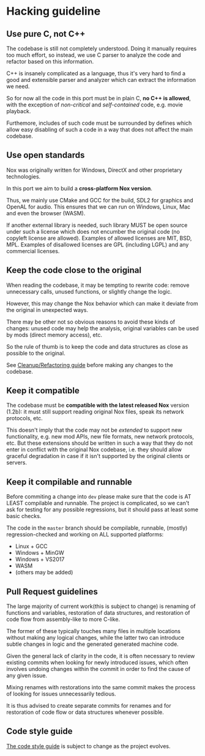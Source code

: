 # Hacking guideline

## Use pure C, not C++

The codebase is still not completely understood. Doing it manually requires too much effort, so instead, we use C parser to analyze the code and refactor based on this information. 

C++ is insanely complicated as a language, thus it's very hard to find a good and extensible parser and analyzer which can extract the information we need.

So for now all the code in this port must be in plain C, **no C++ is allowed**, with the exception of *non-critical* and *self-contained* code, e.g. movie playback.

Furthemore, includes of such code must be surrounded by defines which allow easy disabling of such a code in a way that does not affect the main codebase.

## Use open standards

Nox was originally written for Windows, DirectX and other proprietary technologies.

In this port we aim to build a **cross-platform Nox version**.

Thus, we mainly use CMake and GCC for the build, SDL2 for graphics and OpenAL for audio. This ensures that we can run on Windows, Linux, Mac and even the browser (WASM).

If another external library is needed, such library MUST be open source under such a license which does not encumber the original code (no copyleft license are allowed). Examples of allowed licenses are MIT, BSD, MPL. Examples of disallowed licenses are GPL (including LGPL) and any commercial licenses.

## Keep the code close to the original

When reading the codebase, it may be tempting to rewrite code: remove unnecessary calls, unused functions, or slightly change the logic.

However, this may change the Nox behavior which can make it deviate from the original in unexpected ways.

There may be other not so obvious reasons to avoid these kinds of changes: unused code may help the analysis, original variables can be used by mods (direct memory access), etc.

So the rule of thumb is to keep the code and data structures as close as possible to the original.

See [Cleanup/Refactoring guide](docs/refactoring.md) before making any changes to the codebase.

## Keep it compatible

The codebase must be **compatible with the latest released Nox** version (1.2b): it must still support reading original Nox files, speak its network protocols, etc.

This doesn't imply that the code may not be _extended_ to support new functionality, e.g. new mod APIs, new file formats, new network protocols, etc. But these extensions should be written in such a way that they do not enter in conflict with the original Nox codebase, i.e. they should allow graceful degradation in case if it isn't supported by the original clients or servers.

## Keep it compilable and runnable

Before commiting a change into `dev` please make sure that the code is AT LEAST compilable and runnable. The project is complicated, so we can't ask for testing for any possible regressions, but it should pass at least some basic checks.

The code in the `master` branch should be compilable, runnable, (mostly) regression-checked and working on ALL supported platforms:

- Linux + GCC
- Windows + MinGW
- Windows + VS2017
- WASM
- (others may be added)

## Pull Request guidelines

The large majority of current work(this is subject to change) is renaming of functions and variables, restoration of data structures, and restoration of code flow from assembly-like to more C-like.

The former of these typically touches many files in multiple locations without making any logical changes, while the latter two can introduce subtle changes in logic and the generated generated machine code.

Given the general lack of clarity in the code, it is often necessary to review existing commits when looking for newly introduced issues, which often involves undoing changes within the commit in order to find the cause of any given issue.

Mixing renames with restorations into the same commit makes the process of looking for issues unnecessarily tedious.

It is thus advised to create separate commits for renames and for restoration of code flow or data structures whenever possible.

## Code style guide
[The code style guide]() is subject to change as the project evolves.
